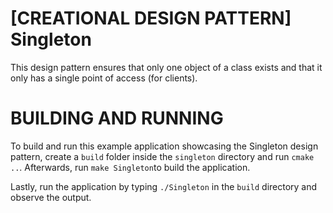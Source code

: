 # [CREATIONAL DESIGN PATTERN] Singleton

This design pattern ensures that only one object of a class exists and that it only has a single point of access (for clients).

# BUILDING AND RUNNING

To build and run this example application showcasing the Singleton design pattern, create a `build` folder inside the `singleton` directory and run `cmake ..`. Afterwards, run `make Singleton`to build the application. 

Lastly, run the application by typing `./Singleton` in the `build` directory and observe the output.
